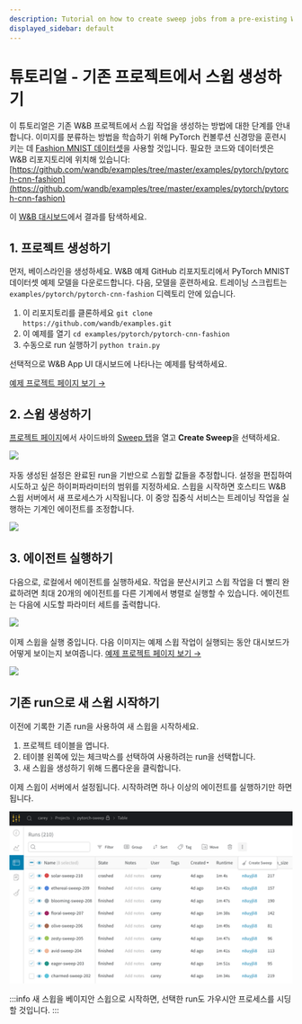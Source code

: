 ```yaml
---
description: Tutorial on how to create sweep jobs from a pre-existing W&B project.
displayed_sidebar: default
---
```


# 튜토리얼 - 기존 프로젝트에서 스윕 생성하기

<head>
    <title>기존 프로젝트에서 스윕 생성하기 튜토리얼</title>
</head>

이 튜토리얼은 기존 W&B 프로젝트에서 스윕 작업을 생성하는 방법에 대한 단계를 안내합니다. 이미지를 분류하는 방법을 학습하기 위해 PyTorch 컨볼루션 신경망을 훈련시키는 데 [Fashion MNIST 데이터셋](https://github.com/zalandoresearch/fashion-mnist)을 사용할 것입니다. 필요한 코드와 데이터셋은 W&B 리포지토리에 위치해 있습니다: [https://github.com/wandb/examples/tree/master/examples/pytorch/pytorch-cnn-fashion](https://github.com/wandb/examples/tree/master/examples/pytorch/pytorch-cnn-fashion)

이 [W&B 대시보드](https://app.wandb.ai/carey/pytorch-cnn-fashion)에서 결과를 탐색하세요.

## 1. 프로젝트 생성하기

먼저, 베이스라인을 생성하세요. W&B 예제 GitHub 리포지토리에서 PyTorch MNIST 데이터셋 예제 모델을 다운로드합니다. 다음, 모델을 훈련하세요. 트레이닝 스크립트는 `examples/pytorch/pytorch-cnn-fashion` 디렉토리 안에 있습니다.

1. 이 리포지토리를 클론하세요 `git clone https://github.com/wandb/examples.git`
2. 이 예제를 열기 `cd examples/pytorch/pytorch-cnn-fashion`
3. 수동으로 run 실행하기 `python train.py`

선택적으로 W&B App UI 대시보드에 나타나는 예제를 탐색하세요.

[예제 프로젝트 페이지 보기 →](https://app.wandb.ai/carey/pytorch-cnn-fashion)

## 2. 스윕 생성하기

[프로젝트 페이지](../app/pages/project-page.md)에서 사이드바의 [Sweep 탭](./sweeps-ui.md)을 열고 **Create Sweep**을 선택하세요.

![](@site/static/images/sweeps/sweep1.png)

자동 생성된 설정은 완료된 run을 기반으로 스윕할 값들을 추정합니다. 설정을 편집하여 시도하고 싶은 하이퍼파라미터의 범위를 지정하세요. 스윕을 시작하면 호스티드 W&B 스윕 서버에서 새 프로세스가 시작됩니다. 이 중앙 집중식 서비스는 트레이닝 작업을 실행하는 기계인 에이전트를 조정합니다.

![](@site/static/images/sweeps/sweep2.png)

## 3. 에이전트 실행하기

다음으로, 로컬에서 에이전트를 실행하세요. 작업을 분산시키고 스윕 작업을 더 빨리 완료하려면 최대 20개의 에이전트를 다른 기계에서 병렬로 실행할 수 있습니다. 에이전트는 다음에 시도할 파라미터 세트를 출력합니다.

![](@site/static/images/sweeps/sweep3.png)

이제 스윕을 실행 중입니다. 다음 이미지는 예제 스윕 작업이 실행되는 동안 대시보드가 어떻게 보이는지 보여줍니다. [예제 프로젝트 페이지 보기 →](https://app.wandb.ai/carey/pytorch-cnn-fashion)

![](https://paper-attachments.dropbox.com/s\_5D8914551A6C0AABCD5718091305DD3B64FFBA192205DD7B3C90EC93F4002090\_1579066494222\_image.png)

## 기존 run으로 새 스윕 시작하기

이전에 기록한 기존 run을 사용하여 새 스윕을 시작하세요.

1. 프로젝트 테이블을 엽니다.
2. 테이블 왼쪽에 있는 체크박스를 선택하여 사용하려는 run을 선택합니다.
3. 새 스윕을 생성하기 위해 드롭다운을 클릭합니다.

이제 스윕이 서버에서 설정됩니다. 시작하려면 하나 이상의 에이전트를 실행하기만 하면 됩니다.

![](/images/sweeps/tutorial_sweep_runs.png)

:::info
새 스윕을 베이지안 스윕으로 시작하면, 선택한 run도 가우시안 프로세스를 시딩할 것입니다.
:::